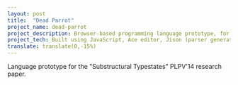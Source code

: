 ```yaml
---
layout: post
title:  "Dead Parrot"
project_name: dead-parrot
project_description: Browser-based programming language prototype, for the PLPV'14 research paper.
project_tech: Built using JavaScript, Ace editor, Jison (parser generator), web-workers, jQuery.
translate: translate(0,-15%)
---
```


Language prototype for the "Substructural Typestates" PLPV'14 research paper.
